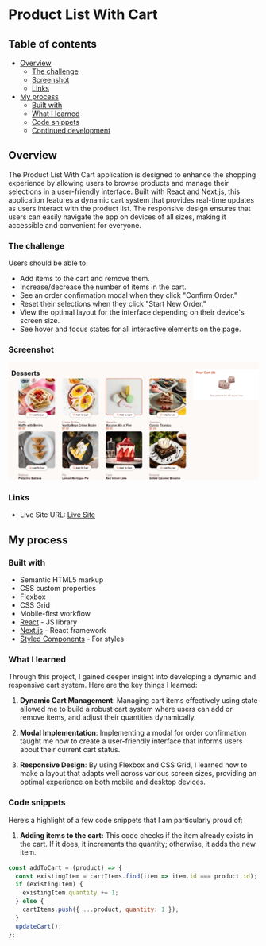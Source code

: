 # Product List With Cart

## Table of contents

- [Overview](#overview)
  - [The challenge](#the-challenge)
  - [Screenshot](#screenshot)
  - [Links](#links)
- [My process](#my-process)
  - [Built with](#built-with)
  - [What I learned](#what-i-learned)
  - [Code snippets](#code-snippets)
  - [Continued development](#continued-development)

## Overview

The Product List With Cart application is designed to enhance the shopping experience by allowing users to browse products and manage their selections in a user-friendly interface. Built with React and Next.js, this application features a dynamic cart system that provides real-time updates as users interact with the product list. The responsive design ensures that users can easily navigate the app on devices of all sizes, making it accessible and convenient for everyone.

### The challenge

Users should be able to:

- Add items to the cart and remove them.
- Increase/decrease the number of items in the cart.
- See an order confirmation modal when they click "Confirm Order."
- Reset their selections when they click "Start New Order."
- View the optimal layout for the interface depending on their device's screen size.
- See hover and focus states for all interactive elements on the page.

### Screenshot

![Product List with Cart Screenshot](./screenshot.png)

### Links

- Live Site URL: [Live Site](https://your-live-site-url.com)

## My process

### Built with

- Semantic HTML5 markup
- CSS custom properties
- Flexbox
- CSS Grid
- Mobile-first workflow
- [React](https://reactjs.org/) - JS library
- [Next.js](https://nextjs.org/) - React framework
- [Styled Components](https://styled-components.com/) - For styles

### What I learned

Through this project, I gained deeper insight into developing a dynamic and responsive cart system. Here are the key things I learned:

1. **Dynamic Cart Management**:
   Managing cart items effectively using state allowed me to build a robust cart system where users can add or remove items, and adjust their quantities dynamically.

2. **Modal Implementation**:
   Implementing a modal for order confirmation taught me how to create a user-friendly interface that informs users about their current cart status.

3. **Responsive Design**:
   By using Flexbox and CSS Grid, I learned how to make a layout that adapts well across various screen sizes, providing an optimal experience on both mobile and desktop devices.

### Code snippets

Here’s a highlight of a few code snippets that I am particularly proud of:

1. **Adding items to the cart:**
   This code checks if the item already exists in the cart. If it does, it increments the quantity; otherwise, it adds the new item.

```js
const addToCart = (product) => {
  const existingItem = cartItems.find(item => item.id === product.id);
  if (existingItem) {
    existingItem.quantity += 1;
  } else {
    cartItems.push({ ...product, quantity: 1 });
  }
  updateCart();
};
